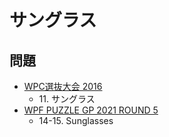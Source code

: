 # サングラス

## 問題
- [WPC選抜大会 2016](../questions/jwpc2016.md)
	- 11\. サングラス
- [WPF PUZZLE GP 2021 ROUND 5](../questions/wpfpgp2021_5.md)
	- 14-15. Sunglasses
